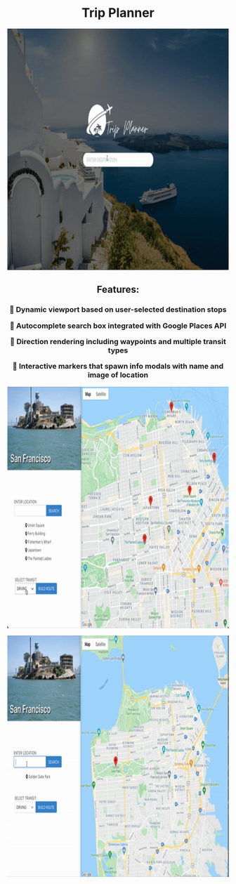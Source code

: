 <h1 align="center">Trip Planner</h1>


<p align="center">
<img src="./overview.gif" width="800" height="550">
</p>

<h2 align="center">Features:</h2>

<h3 align="center">

📍 Dynamic viewport based on user-selected destination stops

📍 Autocomplete search box integrated with Google Places API

📍 Direction rendering including waypoints and multiple transit types

📍 Interactive markers that spawn info modals with name and image of location

</h3>


<p align="center">
<img src="./directions.gif" width="800" height="550">
</p>

<p align="center">
<img src="./locations.gif" width="800" height="550">
</p>


</h3>